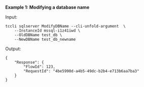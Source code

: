 **Example 1: Modifying a database name**



Input: 

```
tccli sqlserver ModifyDBName --cli-unfold-argument  \
    --InstanceId mssql-i1z41iwd \
    --OldDBName test_db \
    --NewDBName test_db_newname
```

Output: 
```
{
    "Response": {
        "FlowId": 123,
        "RequestId": "4be5990d-a4b5-49dc-b2b4-e713b6aa7ba3"
    }
}
```

